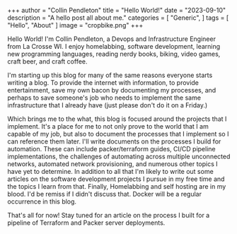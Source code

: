 +++
author = "Collin Pendleton"
title = "Hello World!"
date = "2023-09-10"
description = "A hello post all about me."
categories = [
    "Generic",
]
tags = [
    "Hello",
    "About"
]
image = "cropbike.png"
+++


Hello World! I'm Collin Pendleton, a Devops and Infrastructure Engineer from La Crosse WI. I enjoy homelabbing, software development, learning new programming languages, reading nerdy books, biking, video games, craft beer, and craft coffee.

I'm starting up this blog for many of the same reasons everyone starts writing a blog. To provide the internet with information, to provide entertainment, save my own bacon by documenting my processes, and perhaps to save someone's job who needs to implement the same infrastructure that I already have (just please don't do it on a Friday.)

Which brings me to the what, this blog is focused around the projects that I implement. It's a place for me to not only prove to the world that I am capable of my job, but also to document the processes that I implement so I can reference them later. I'll write documents on the processes I build for automation. These can include packer/terraform guides, CI/CD pipeline implementations, the challenges of automating across multiple unconnected networks, automated network provisioning, and numerous other topics I have yet to determine. In addition to all that I'm likely to write out some articles on the software development projects I pursue in my free time and the topics I learn from that. Finally, Homelabbing and self hosting are in my blood. I'd be remiss if I didn't discuss that. Docker will be a regular occurrence in this blog. 

That's all for now! Stay tuned for an article on the process I built for a pipeline of Terraform and Packer server deployments.

